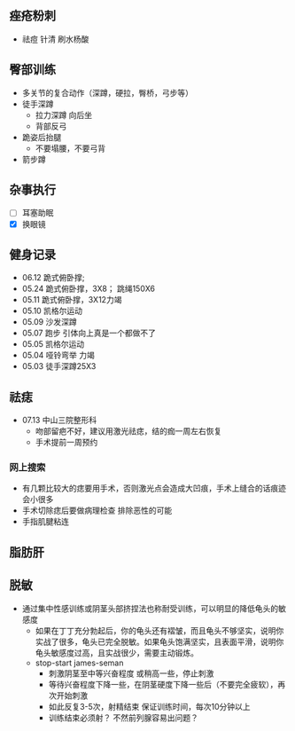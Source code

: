 

## 痤疮粉刺
+ 祛痘 针清 刷水杨酸


## 臀部训练
+ 多关节的复合动作（深蹲，硬拉，臀桥，弓步等）
+ 徒手深蹲
  + 拉力深蹲 向后坐
  + 背部反弓
+ 跪姿后抬腿
  + 不要塌腰，不要弓背
+ 箭步蹲

## 杂事执行
- [ ] 耳塞助眠
- [x] 换眼镜

## 健身记录
+ 06.12 跪式俯卧撑;
+ 05.24 跪式俯卧撑，3X8；  跳绳150X6
+ 05.11 跪式俯卧撑，3X12力竭
+ 05.10 凯格尔运动
+ 05.09 沙发深蹲
+ 05.07 跑步 引体向上真是一个都做不了
+ 05.05 凯格尔运动
+ 05.04 哑铃弯举 力竭
+ 05.03 徒手深蹲25X3

## 祛痣
+ 07.13 中山三院整形科 
  + 吻部留疤不好，建议用激光祛痣，结的痂一周左右恢复
  + 手术提前一周预约
### 网上搜索
+ 有几颗比较大的痣要用手术，否则激光点会造成大凹痕，手术上缝合的话痕迹会小很多
+ 手术切除痣后要做病理检查 排除恶性的可能 
+ 手指肌腱粘连

## 脂肪肝


## 脱敏
+ 通过集中性感训练或阴茎头部挤捏法也称耐受训练，可以明显的降低龟头的敏感度
    + 如果在丁丁充分勃起后，你的龟头还有褶皱，而且龟头不够坚实，说明你实战了很多，龟头已完全脱敏。如果龟头饱满坚实，且表面平滑，说明你龟头敏感度过高，且实战很少，需要主动锻炼。
    + stop-start james-seman
        + 刺激阴茎至中等兴奋程度 或稍高一些，停止刺激
        + 等待兴奋程度下降一些，在阴茎硬度下降一些后（不要完全疲软），再次开始刺激
        + 如此反复3-5次，射精结束 保证训练时间，每次10分钟以上
        + 训练结束必须射？ 不然前列腺容易出问题？